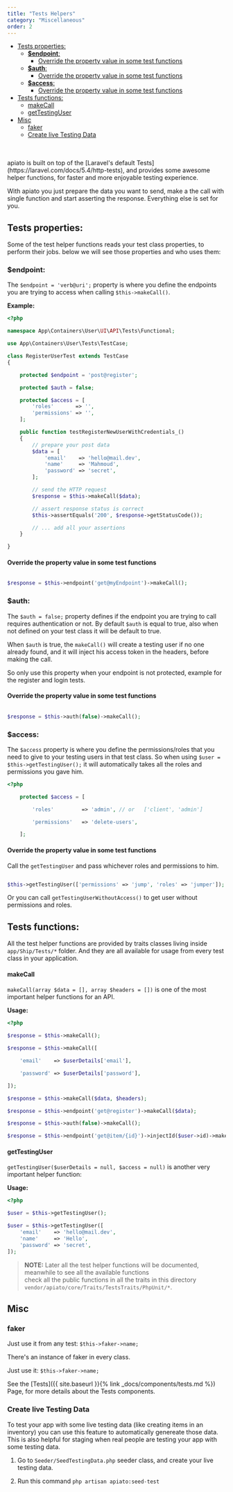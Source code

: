```yaml
---
title: "Tests Helpers"
category: "Miscellaneous"
order: 2
---
```


- [Tests properties:](#tests-properties)
  * [**$endpoint**:](#endpoint)
    + [Override the property value in some test functions](#override-the-property-value-in-some-test-functions)
  * [**$auth**:](#auth)
    + [Override the property value in some test functions](#override-the-property-value-in-some-test-functions-1)
  * [**$access**:](#access)
    + [Override the property value in some test functions](#override-the-property-value-in-some-test-functions-2)
- [Tests functions:](#tests-functions)
    + [makeCall](#makecall)
    + [getTestingUser](#gettestinguser)
- [Misc](#misc)
  * [faker](#faker)
  * [Create live Testing Data](#create-live-testing-data)

<br>
<br>
apiato is built on top of the [Laravel's default Tests](https://laravel.com/docs/5.4/http-tests), and provides some
awesome helper functions, for faster and more enjoyable testing experience.

With apiato you just prepare the data you want to send, make a the call with single function and start asserting the
response. Everything else is set for you.


<a name="tests-properties"></a>

## Tests properties:

Some of the test helper functions reads your test class properties, to perform their jobs. below we will see those
properties and who uses them:

<a name="endpoint"></a>

### **$endpoint**:

The `$endpoint = 'verb@uri';` property is where you define the endpoints you are trying to access when calling
`$this->makeCall()`.

**Example:**

```php
<?php

namespace App\Containers\User\UI\API\Tests\Functional;

use App\Containers\User\Tests\TestCase;

class RegisterUserTest extends TestCase
{

    protected $endpoint = 'post@register';

    protected $auth = false;

    protected $access = [
        'roles'       => '',
        'permissions' => '',
    ];

    public function testRegisterNewUserWithCredentials_()
    {
        // prepare your post data
        $data = [
            'email'    => 'hello@mail.dev',
            'name'     => 'Mahmoud',
            'password' => 'secret',
        ];

        // send the HTTP request
        $response = $this->makeCall($data);

        // assert response status is correct
        $this->assertEquals('200', $response->getStatusCode());

        // ... add all your assertions
    }

}
```


<a name="override-the-property-value-in-some-test-functions"></a>

#### Override the property value in some test functions

```php

$response = $this->endpoint('get@myEndpoint')->makeCall();

```

<a name="auth"></a>

### **$auth**:

The `$auth = false;` property defines if the endpoint you are trying to call requires authentication or not. By default
`$auth` is equal to true, also when not defined on your test class it will be default to true.

When `$auth` is true, the `makeCall()` will create a testing user if no one already found, and it will inject his
access token in the headers, before making the call.

So only use this property when your endpoint is not protected, example for the register and login tests.

<a name="override-the-property-value-in-some-test-functions-1"></a>

#### Override the property value in some test functions

```php

$response = $this->auth(false)->makeCall();

```

<a name="access"></a>

### **$access**:

The `$access` property is where you define the permissions/roles that you need to give to your testing users in that
test class. So when using `$user = $this->getTestingUser();` it will automatically takes all the roles and permissions
you gave him.

```php
<?php

    protected $access = [

        'roles'         => 'admin', // or   ['client', 'admin']

        'permissions'   => 'delete-users',

    ];

```

<a name="override-the-property-value-in-some-test-functions-2"></a>

#### Override the property value in some test functions

Call the `getTestingUser` and pass whichever roles and permissions to him.

```php

$this->getTestingUser(['permissions' => 'jump', 'roles' => 'jumper']);

```

Or you can call `getTestingUserWithoutAccess()` to get user without permissions and roles.

<a name="tests-functions"></a>

## Tests functions:

All the test helper functions are provided by traits classes living inside `app/Ship/Tests/*` folder. And they are all
available for usage from every test class in your application.

<a name="makeCall"></a>

#### makeCall

`makeCall(array $data = [], array $headers = [])` is one of the most important helper functions for an API.

**Usage:**

```php
<?php

$response = $this->makeCall();

$response = $this->makeCall([

    'email'    => $userDetails['email'],

    'password' => $userDetails['password'],

]);

$response = $this->makeCall($data, $headers);

$response = $this->endpoint('get@register')->makeCall($data);

$response = $this->auth(false)->makeCall();

$response = $this->endpoint('get@item/{id}')->injectId($user->id)->makeCall();

```

<a name="gettestinguser"></a>

#### getTestingUser

`getTestingUser($userDetails = null, $access = null)` is another very important helper function:

**Usage:**

```php
<?php

$user = $this->getTestingUser();

$user = $this->getTestingUser([
    'email'    => 'hello@mail.dev',
    'name'     => 'Hello',
    'password' => 'secret',
]);

```

> **NOTE:** Later all the test helper functions will be documented, meanwhile to see all the available functions  
check all the public functions in all the traits in this directory `vendor/apiato/core/Traits/TestsTraits/PhpUnit/*`.

<a name="misc"></a>

## Misc

<a name="faker"></a>

### faker

Just use it from any test: `$this->faker->name;`

There's an instance of faker in every class.

Just use it: `$this->faker->name;`

See the [Tests]({{ site.baseurl }}{% link _docs/components/tests.md %}) Page, for more details about the Tests components.



<a name="create-live-testing-data"></a>

### Create live Testing Data

To test your app with some live testing data (like creating items in an inventory) you can use this feature to
automatically genereate those data. This is also helpful for staging when real people are testing your app with some testing data.

1. Go to `Seeder/SeedTestingData.php` seeder class, and create your live testing data.

2. Run this command `php artisan apiato:seed-test`
